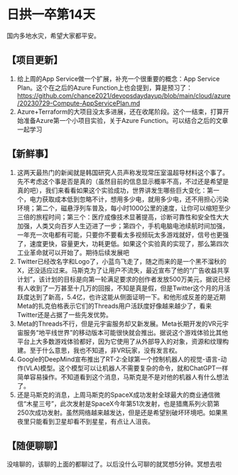 # 日拱一卒第14天

国内多地水灾，希望大家都平安。

## 【项目更新】
1. 给上周的App Service做一个扩展，补充一个很重要的概念：App Service Plan。这个在之后的Azure Function上也会提到，算是预习了： https://github.com/chance2021/devopsdaydayup/blob/main/cloud/azure/20230729-Compute-AppServicePlan.md
2. Azure+Terraform的大项目没太多进展，还在收尾阶段。这个一结束，打算开始准备Azure第一个小项目实验，关于Azure Function。可以结合之后的文章一起学习

## 【新鲜事】
1. 这两天最热门的新闻就是韩国研究人员声称发现常压室温超导材料这个事了。先不考虑这个事是否是真的（虽然目前的信息显示概率不高，不过还是希望是真的吧），我们来看看如果这个实验成功，世界讲发生哪些巨大变化：第一个，电力获取成本低到忽略不计，想用多少电，就用多少电，还不用担心污染环境；第二个，磁悬浮列车普及，每小时1000公里的速度，让你可以缩短至少三倍的旅程时间；第三个：医疗成像技术显著提高，诊断可靠性和安全性大大加强，人类又向百岁人生迈进了一步；第四个，手机电脑电池续航时间加强，一年充一次电都有可能，只要你不要看太多视频玩太多游戏就好，信号也更强了，速度更快，容量更大，功耗更低。如果这个实验真的实现了，那么第四次工业革命就可以开始了。期待后续发展吧
2. Twitter已经改名字和Logo了，小蓝鸟飞走了，随之而来的是一个黑不溜秋的X，还没适应过来。马斯克为了让用户不流失，最近宣布了他的“广告收益共享计划”，该计划的目标是向第一轮满足要求的创作者发放500万美元，据说已经有人收到了一万甚至十几万的回报，不知是真是假，但是Twitter这个月的月活跃度达到了新高，5.4亿，也许这能从侧面证明一下。和他形成反差的是近期Meta的扎克伯格表示它们的Threads用户活跃度好像越来越少了，看来Twitter还是占据了一些先发优势。
3. Meta的Threads不行，但是元宇宙服务却又新发展。Meta长期开发的VR元宇宙服务“地平线世界”的移动版本可能很快就会推出。据说这个游戏体验比其他平台上大多数游戏体验都好，因为它使用了从外部导入的对象，资源和纹理构建。至于什么意思，我也不知道，非VR玩家，没有发言权。
4. Google的DeepMind宣布推出了RT-2:全球第一个控制机器人的视觉-语言-动作(VLA)模型。这个模型可以让机器人不需要复杂的命令，就和ChatGPT一样简单容易操作。不知道看到这个消息，马斯克是不是对他的机器人有什么想法了。
5. 还是马斯克的消息，上周马斯克的SpaceX成功发射全球最大的商业通信微信“木星三号”，此次发射是SpaceX今年第51次发射，也是猎鹰系列火箭第250次成功发射。虽然网络越来越发达，但是还是希望别破坏环境吧。如果黑夜里只能看到卫星却看不到星星，有点让人沮丧。

## 【随便聊聊】
没啥聊的，该聊的上面的都聊过了。以后没什么可聊的就冥想5分钟。冥想去啦